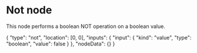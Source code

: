 # Not node

This node performs a boolean NOT operation on a boolean value.

<Node>
    {
        "type": "not",
        "location": [0, 0],
        "inputs": {
            "input": {
                "kind": "value",
                "type": "boolean",
                "value": false
            }
        },
        "nodeData": {}
    }
</Node>
